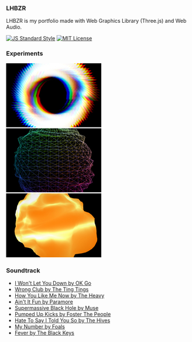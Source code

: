 ### LHBZR
LHBZR is my portfolio made with Web Graphics Library (Three.js) and Web Audio.

[![JS Standard Style](https://img.shields.io/badge/code%20style-standard-brightgreen.svg)](http://standardjs.com/)
[![MIT License](https://img.shields.io/badge/license-mit-blue.svg)](LICENSE)

### Experiments
[![Triangles Experiment](/dist/img/projects/triangles.jpg)](/experiments/triangles/)
[![Sphere Experiment](/dist/img/projects/sphere.jpg)](/experiments/sphere/)
[![Deform Experiment](/dist/img/projects/deform.jpg)](/experiments/deform/)

### Soundtrack
- [I Won't Let You Down by OK Go](https://soundcloud.com/okgo/i-wont-let-you-down)
- [Wrong Club by The Ting Tings](https://soundcloud.com/the-ting-tings/wrong-club)
- [How You Like Me Now by The Heavy](https://soundcloud.com/theheavyyy/like-me)
- [Ain't It Fun by Paramore](https://soundcloud.com/fueled_by_ramen/paramore-aint-it-fun)
- [Supermassive Black Hole by Muse](https://soundcloud.com/muse/supermassive-black-hole)
- [Pumped Up Kicks by Foster The People](https://soundcloud.com/fosterthepeoplemusic/pumpedupkicks)
- [Hate To Say I Told You So by The Hives](https://soundcloud.com/unablespain/the-hives-hate-to-say-i-told-you-so-unable-radio-edit)
- [My Number by Foals](https://soundcloud.com/foals/foals-my-number)
- [Fever by The Black Keys](https://soundcloud.com/theblackkeys/fever)

